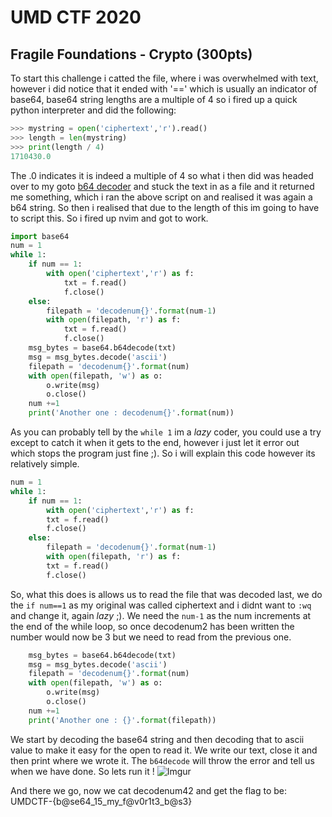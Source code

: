 # UMD CTF 2020

## Fragile Foundations - Crypto (300pts)
To start this challenge i catted the file, where i was overwhelmed with text, however i did notice that it ended with '==' which is usually an indicator of base64, base64 string lengths are a multiple of 4 so i fired up a quick python interpreter and did the following:
```python
>>> mystring = open('ciphertext','r').read()  
>>> length = len(mystring)  
>>> print(length / 4)  
1710430.0
```
The .0 indicates it is indeed a multiple of 4 so what i then did was headed over to my goto [b64 decoder]([https://www.base64decode.org/](https://www.base64decode.org/)) and stuck the text in as a file and it returned me something, which i ran the above script on and realised it was again a b64 string. So then i realised that due to the length of this im going to have to script this. So i fired up nvim and got to work.
```python
import base64 
num = 1
while 1:
    if num == 1:
        with open('ciphertext','r') as f:
            txt = f.read()
            f.close()
    else:
        filepath = 'decodenum{}'.format(num-1)
        with open(filepath, 'r') as f:
            txt = f.read()
            f.close()
    msg_bytes = base64.b64decode(txt)
    msg = msg_bytes.decode('ascii')
    filepath = 'decodenum{}'.format(num)
    with open(filepath, 'w') as o:
        o.write(msg)
        o.close()
    num +=1
    print('Another one : decodenum{}'.format(num))
```
As you can probably tell by the `while 1` im a *lazy* coder, you could use a try except to catch it when it gets to the end, however i just let it error out which stops the program just fine ;). So i will explain this code however its relatively simple. 
```python
num = 1  
while 1:  
	if num == 1:  
		with open('ciphertext','r') as f:  
		txt = f.read()  
		f.close()  
	else:  
		filepath = 'decodenum{}'.format(num-1)  
		with open(filepath, 'r') as f:  
		txt = f.read()  
		f.close()
```
So, what this does is allows us to read the file that was decoded last, we do the `if num==1` as my original was called ciphertext and i didnt want to `:wq` and change it, again *lazy* ;). We need the `num-1` as the num increments at the end of the while loop, so once decodenum2 has been written the number would now be 3 but we need to read from the previous one. 

```python
    msg_bytes = base64.b64decode(txt)
    msg = msg_bytes.decode('ascii')
    filepath = 'decodenum{}'.format(num)
    with open(filepath, 'w') as o:
        o.write(msg)
        o.close()
    num +=1
    print('Another one : {}'.format(filepath))
```
We start by decoding the base64 string and then decoding that to ascii value to make it easy for the open to read it. We write our text, close it and then print where we wrote it.  The `b64decode` will throw the error and tell us when we have done.
So lets run it !
![Imgur](https://imgur.com/49rdiQ2.jpg "imafe")

And there we go, now we cat decodenum42 and get the flag to be:
UMDCTF-{b@se64_15_my_f@v0r1t3_b@s3} 
